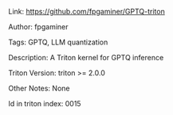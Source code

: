 Link: https://github.com/fpgaminer/GPTQ-triton

Author: fpgaminer

Tags: GPTQ, LLM quantization

Description:
A Triton kernel for GPTQ inference

Triton Version: triton >= 2.0.0

Other Notes: None


Id in triton index: 0015
